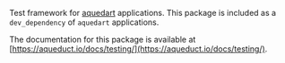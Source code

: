 Test framework for [aquedart](https://aqueduct.io) applications. This package is included as a `dev_dependency` of `aquedart` applications.

The documentation for this package is available at [https://aqueduct.io/docs/testing/](https://aqueduct.io/docs/testing/).


